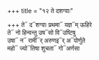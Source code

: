+++
title = "१२ ते दशग्वाः"

+++
ते᳓ द᳓शग्वाः प्रथमा᳓ यज्ञ᳓म् ऊहिरे  
ते᳓ नो हिन्वन्तु उष᳓सो वि᳓उष्टिषु  
उषा᳓ न᳓ रामी᳓र् अरुणइ᳓र् अ᳓पोर्णुते  
महो᳓ ज्यो᳓तिषा शुचता᳓ गो᳓अर्णसा